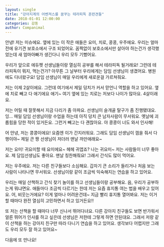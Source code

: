 ```yaml
---
layout: single
title: "강아지계의 어벤져스를 꿈꾸는 테라피독 훈련견들"
date: 2018-01-01 12:00:00
categories: 감동
author: Companimal
---
```


안녕! 저는 미슈에요. 옆에 있는 이 작은 애들은 요미, 치로, 콩콩, 우주에요. 우리는 얼마 전에 유기견 보호소에서 구조 되었어요. 꼼짝없이 보호소에서만 살아야 하는건가 생각했었는데 새 엄마아빠가 생긴다니 우리 모두 기뻤어요.

우리가 앞으로 에듀펫 선생님들이랑 열심히 공부를 해서 테라피독 될거래요! 그런데 테라피독이 뭐지, 먹는건가? 아무튼 그 날부터 우리에게는 담임 선생님이 생겼어요. 병원에도 다녀왔구요! 담임 선생님이 매일 우리에게 새로운걸 가르쳐줘요.

저는 이제 2살이에요. 그런데 여기에서 제일 덩치가 커서 맏언니 역할을 하고 있어요. 옆에 치로 빼고 다 애기에요 애기~ 여기 옆에 있는 치로는 저보다 나이가 많아요. 4살이래요.

저는 어릴 때 잘못해서 지금 다리가 좀 아파요. 선생님이 슬개골 탈구가 좀 진행됐대요. 잉... 매일 담임 선생님이랑 수업을 하는데 아직 덩치 큰 남자사람이 무서워요. 옛날에 괴롭힘을 당한 적이 있거든요. 그런거 빼고는 다 괜찮아요. 야 콩콩이 너도 와서 인사해!

어 안녕, 저는 콩콩이에요! 요즘엔 이가 간지러워요. 그래도 담임 선생님이 껌을 줘서 다행이야~ 제일 큰 짱 선생님이 저더러 맨날 까만애래요~

저는 요미! 귀요미할 때 요미에요~ 헤헤 귀엽죠? 나는 귀요미~ 저는 사람들이 너무 좋아요. 제 담임선생님도 좋아요. 맨날 칭찬해줘요! 그래서 간식도 많이 먹어요.

저는 우주에요. 저는 다른 친구들보다 소심해요. 갑자기 큰 소리가 들리거나 처음 보는 사람이 나타나면 무서워요. 선생님이랑 같이 조금씩 익숙해지는 연습을 하고 있어요.

우리는 매일 산책하고 간식 찾기 놀이를 하고 선생님들이랑 공부해요. 음, 우리가 공부하는게 뭐냐면요. 애들마다 조금씩 다르기는 한데 저는 요즘 휴지통 여는 법을 배우고 있어요. 어, 비웃는거에요? 이게 얼마나 어려운건데~ 지금 빨리 휴지통 열어봐요. 저는 이거 할 때마다 완전 열심히 고민하면서 하고 있거든요!!

또 저는 산책을 할 때마다 너무 신나서 뛰어다녀요. 다른 강아지 친구들도 보면 반가워서 얼른 뛰어가 인사를 하고 싶은데 선생님은 저한테 그렇게 하면 안된대요. 그래서 저랑 같이 산책을 하는 강아지 친구만 따라 다니기 연습을 하고 있어요. 생각보다 어렵지만 그래도 우리 모두 잘 하고 있어요~

다음에 또 만나요!
